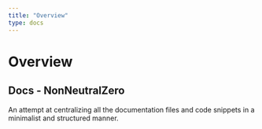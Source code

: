 ```yaml
---
title: "Overview"
type: docs
---
```


# Overview


## Docs - NonNeutralZero

An attempt at centralizing all the documentation files and code snippets in a minimalist and structured manner.
